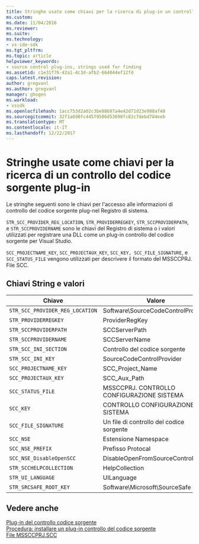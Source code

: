 ```yaml
---
title: Stringhe usate come chiavi per la ricerca di plug-in un controllo del codice sorgente | Documenti Microsoft
ms.custom: 
ms.date: 11/04/2016
ms.reviewer: 
ms.suite: 
ms.technology:
- vs-ide-sdk
ms.tgt_pltfrm: 
ms.topic: article
helpviewer_keywords:
- source control plug-ins, strings used for finding
ms.assetid: c1e31f76-42a1-4c3d-afb2-664044ef12fd
caps.latest.revision: 
author: gregvanl
ms.author: gregvanl
manager: ghogen
ms.workload:
- vssdk
ms.openlocfilehash: 1acc753d2a02c3be88687a4e42d71d23e988af48
ms.sourcegitcommit: 32f1a690fc445f9586d53698fc82c7debd784eeb
ms.translationtype: MT
ms.contentlocale: it-IT
ms.lasthandoff: 12/22/2017
---
```

# <a name="strings-used-as-keys-for-finding-a-source-control-plug-in"></a>Stringhe usate come chiavi per la ricerca di un controllo del codice sorgente plug-in
Le stringhe seguenti sono le chiavi per l'accesso alle informazioni di controllo del codice sorgente plug-nel Registro di sistema.  
  
 `STR_SCC_PROVIDER_REG_LOCATION`, `STR_PROVIDERREGKEY`, `STR_SCCPROVIDERPATH`, e `STR_SCCPROVIDERNAME` sono le chiavi del Registro di sistema o i valori utilizzati per registrare una DLL come un plug-in controllo del codice sorgente per Visual Studio.  
  
 `SCC_PROJECTNAME_KEY`, `SCC_PROJECTAUX_KEY`, `SCC_KEY, SCC_FILE_SIGNATURE`, e `SCC_STATUS_FILE` vengono utilizzati per descrivere il formato del MSSCCPRJ. File SCC.  
  
## <a name="string-keys-and-values"></a>Chiavi String e valori  
  
|Chiave|Valore|  
|---------|-----------|  
|`STR_SCC_PROVIDER_REG_LOCATION`|Software\SourceCodeControlProvider|  
|`STR_PROVIDERREGKEY`|ProviderRegKey|  
|`STR_SCCPROVIDERPATH`|SCCServerPath|  
|`STR_SCCPROVIDERNAME`|SCCServerName|  
|`STR_SCC_INI_SECTION`|Controllo del codice sorgente|  
|`STR_SCC_INI_KEY`|SourceCodeControlProvider|  
|`SCC_PROJECTNAME_KEY`|SCC_Project_Name|  
|`SCC_PROJECTAUX_KEY`|SCC_Aux_Path|  
|`SCC_STATUS_FILE`|MSSCCPRJ. CONTROLLO CONFIGURAZIONE SISTEMA|  
|`SCC_KEY`|CONTROLLO CONFIGURAZIONE SISTEMA|  
|`SCC_FILE_SIGNATURE`|Un file di controllo del codice sorgente|  
|`SCC_NSE`|Estensione Namespace|  
|`SCC_NSE_PREFIX`|Prefisso Protocal|  
|`SCC_NSE_DisableOpenSCC`|DisableOpenFromSourceControl|  
|`STR_SCCHELPCOLLECTION`|HelpCollection|  
|`STR_UI_LANGUAGE`|UILanguage|  
|`STR_SRCSAFE_ROOT_KEY`|Software\Microsoft\SourceSafe|  
  
## <a name="see-also"></a>Vedere anche  
 [Plug-in del controllo codice sorgente](../extensibility/source-control-plug-ins.md)   
 [Procedura: installare un plug-in controllo del codice sorgente](../extensibility/internals/how-to-install-a-source-control-plug-in.md)   
 [File MSSCCPRJ.SCC](../extensibility/mssccprj-scc-file.md)
